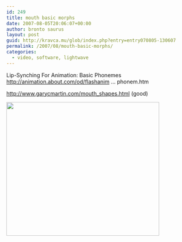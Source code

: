 ```yaml
---
id: 249
title: mouth basic morphs
date: 2007-08-05T20:06:07+00:00
author: bronto saurus
layout: post
guid: http://kravca.mu/glob/index.php?entry=entry070805-130607
permalink: /2007/08/mouth-basic-morphs/
categories:
  - video, software, lightwave
---
```

Lip-Synching For Animation: Basic Phonemes  
<a href="http://animation.about.com/od/flashanimationtutorials/a/animationphonem.htm" target="_blank" >http://animation.about.com/od/flashanim &#8230; phonem.htm</a>

<a href="http://www.garycmartin.com/mouth_shapes.html" target="_blank" >http://www.garycmartin.com/mouth_shapes.html</a> (good)

<img src="/images/mouthpositions.jpg" width="400" height="349" border="0" alt="" />